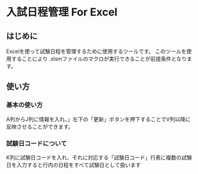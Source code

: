 # 入試日程管理 For Excel

## はじめに
Excelを使って試験日程を管理するために使用するツールです。
このツールを使用することにより
.xlsmファイルのマクロが実行できることが前提条件となります。
 
 ## 使い方 

### 基本の使い方
  A列からJ列に情報を入れ、」左下の「更新」ボタンを押下することでV列以降に反映させることができます。
   
 ### 試験日コードについて 
 K列に試験日コードを入れ、それに対応する「試験日コード」行表に複数の試験日を入力すると行内の日程をすべて試験日として扱います
